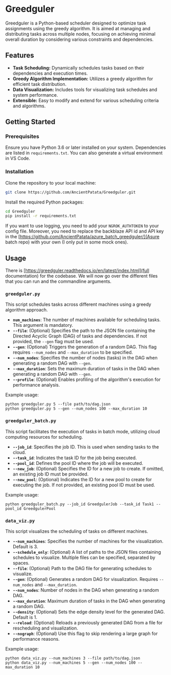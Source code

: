 # Greedguler

Greedguler is a Python-based scheduler designed to optimize task assignments using the greedy algorithm. It is aimed at managing and distributing tasks across multiple nodes, focusing on achieving minimal overall duration by considering various constraints and dependencies.

## Features

- **Task Scheduling:** Dynamically schedules tasks based on their dependencies and execution times.
- **Greedy Algorithm Implementation:** Utilizes a greedy algorithm for efficient task distribution.
- **Data Visualization:** Includes tools for visualizing task schedules and system performance.
- **Extensible:** Easy to modify and extend for various scheduling criteria and algorithms.

## Getting Started

### Prerequisites

Ensure you have Python 3.6 or later installed on your system. Dependencies are listed in `requirements.txt`. You can also generate a virtual environment in VS Code.

### Installation

Clone the repository to your local machine:

```bash
git clone https://github.com/AncientPatata/Greedguler.git
```

Install the required Python packages:

```bash
cd Greedguler
pip install -r requirements.txt
```

If you want to use logging, you need to add your `NGROK_AUTHTOKEN` to your config file.
Moreover, you need to replace the backblaze API id and API key in the [https://github.com/AncientPatata/azure_batch_greedguler/](Asure batch repo) with your own (I only put in some mock ones).

## Usage

There is [https://greedguler.readthedocs.io/en/latest/index.html](full documentation) for the codebase. We will now go over the different files that you can run and the commandline arguments.

### `greedguler.py`

This script schedules tasks across different machines using a greedy algorithm approach.

- **`num_machines`**: The number of machines available for scheduling tasks. This argument is mandatory.
- **`--file`**: (Optional) Specifies the path to the JSON file containing the Directed Acyclic Graph (DAG) of tasks and dependencies. If not provided, the `--gen` flag must be used.
- **`--gen`**: (Optional) Triggers the generation of a random DAG. This flag requires `--num_nodes` and `--max_duration` to be specified.
- **`--num_nodes`**: Specifies the number of nodes (tasks) in the DAG when generating a random DAG with `--gen`.
- **`--max_duration`**: Sets the maximum duration of tasks in the DAG when generating a random DAG with `--gen`.
- **`--profile`**: (Optional) Enables profiling of the algorithm's execution for performance analysis.

Example usage:

```shell
python greedguler.py 5 --file path/to/dag.json
python greedguler.py 5 --gen --num_nodes 100 --max_duration 10
```

### `greedguler_batch.py`

This script facilitates the execution of tasks in batch mode, utilizing cloud computing resources for scheduling.

- **`--job_id`**: Specifies the job ID. This is used when sending tasks to the cloud.
- **`--task_id`**: Indicates the task ID for the job being executed.
- **`--pool_id`**: Defines the pool ID where the job will be executed.
- **`--new_job`**: (Optional) Specifies the ID for a new job to create. If omitted, an existing job ID must be provided.
- **`--new_pool`**: (Optional) Indicates the ID for a new pool to create for executing the job. If not provided, an existing pool ID must be used.

Example usage:

```shell
python greedguler_batch.py --job_id GreedgulerJob --task_id Task1 --pool_id GreedgulerPool
```

### `data_viz.py`

This script visualizes the scheduling of tasks on different machines.

- **`--num_machines`**: Specifies the number of machines for the visualization. Default is 3.
- **`--schedule_only`**: (Optional) A list of paths to the JSON files containing schedules to visualize. Multiple files can be specified, separated by spaces.
- **`--file`**: (Optional) Path to the DAG file for generating schedules to visualize.
- **`--gen`**: (Optional) Generates a random DAG for visualization. Requires `--num_nodes` and `--max_duration`.
- **`--num_nodes`**: Number of nodes in the DAG when generating a random DAG.
- **`--max_duration`**: Maximum duration of tasks in the DAG when generating a random DAG.
- **`--density`**: (Optional) Sets the edge density level for the generated DAG. Default is 1.
- **`--reload`**: (Optional) Reloads a previously generated DAG from a file for rescheduling and visualization.
- **`--nograph`**: (Optional) Use this flag to skip rendering a large graph for performance reasons.

Example usage:

```shell
python data_viz.py --num_machines 3 --file path/to/dag.json
python data_viz.py --num_machines 5 --gen --num_nodes 100 --max_duration 10
```
